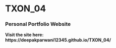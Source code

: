 # TXON_04
<h3> Personal Portfolio Website</h3>
<p> <b> Visit the site here: <b> <br> https://deepakparwani12345.github.io/TXON_04/ </p>
